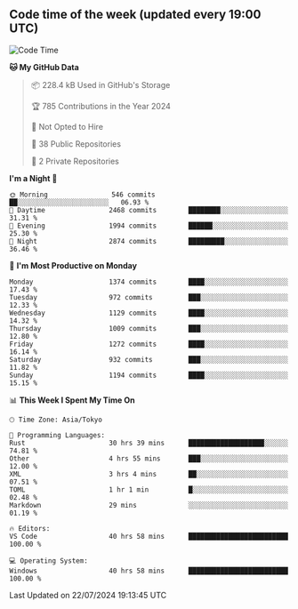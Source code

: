 ## Code time of the week (updated every 19:00 UTC)

<!--START_SECTION:waka-->
![Code Time](http://img.shields.io/badge/Code%20Time-3%2C479%20hrs%2018%20mins-blue)

**🐱 My GitHub Data** 

> 📦 228.4 kB Used in GitHub's Storage 
 > 
> 🏆 785 Contributions in the Year 2024
 > 
> 🚫 Not Opted to Hire
 > 
> 📜 38 Public Repositories 
 > 
> 🔑 2 Private Repositories 
 > 
**I'm a Night 🦉** 

```text
🌞 Morning                546 commits         ██░░░░░░░░░░░░░░░░░░░░░░░   06.93 % 
🌆 Daytime                2468 commits        ████████░░░░░░░░░░░░░░░░░   31.31 % 
🌃 Evening                1994 commits        ██████░░░░░░░░░░░░░░░░░░░   25.30 % 
🌙 Night                  2874 commits        █████████░░░░░░░░░░░░░░░░   36.46 % 
```
📅 **I'm Most Productive on Monday** 

```text
Monday                   1374 commits        ████░░░░░░░░░░░░░░░░░░░░░   17.43 % 
Tuesday                  972 commits         ███░░░░░░░░░░░░░░░░░░░░░░   12.33 % 
Wednesday                1129 commits        ████░░░░░░░░░░░░░░░░░░░░░   14.32 % 
Thursday                 1009 commits        ███░░░░░░░░░░░░░░░░░░░░░░   12.80 % 
Friday                   1272 commits        ████░░░░░░░░░░░░░░░░░░░░░   16.14 % 
Saturday                 932 commits         ███░░░░░░░░░░░░░░░░░░░░░░   11.82 % 
Sunday                   1194 commits        ████░░░░░░░░░░░░░░░░░░░░░   15.15 % 
```


📊 **This Week I Spent My Time On** 

```text
🕑︎ Time Zone: Asia/Tokyo

💬 Programming Languages: 
Rust                     30 hrs 39 mins      ███████████████████░░░░░░   74.81 % 
Other                    4 hrs 55 mins       ███░░░░░░░░░░░░░░░░░░░░░░   12.00 % 
XML                      3 hrs 4 mins        ██░░░░░░░░░░░░░░░░░░░░░░░   07.51 % 
TOML                     1 hr 1 min          █░░░░░░░░░░░░░░░░░░░░░░░░   02.48 % 
Markdown                 29 mins             ░░░░░░░░░░░░░░░░░░░░░░░░░   01.19 % 

🔥 Editors: 
VS Code                  40 hrs 58 mins      █████████████████████████   100.00 % 

💻 Operating System: 
Windows                  40 hrs 58 mins      █████████████████████████   100.00 % 
```


 Last Updated on 22/07/2024 19:13:45 UTC
<!--END_SECTION:waka-->